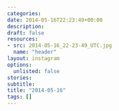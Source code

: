 ```yaml
---
categories:
date: 2014-05-16T22:23:49+00:00
description:
draft: false
resources:
- src: 2014-05-16_22-23-49_UTC.jpg
  name: "header"
layout: instagram
options:
  unlisted: false
stories:
subtitle:
title: "2014-05-16"
tags: []
---
```


 
